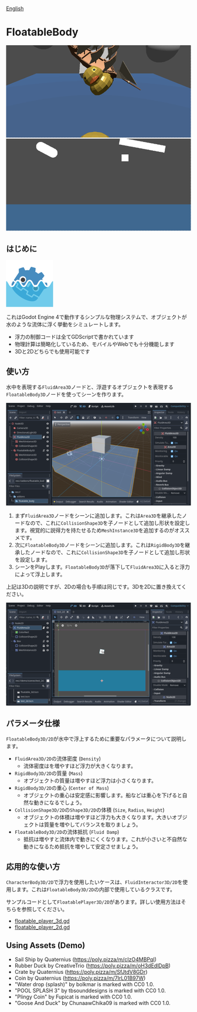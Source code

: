 [English](README.md)

# FloatableBody
![](docs/floatable_3d.gif)
![](docs/floatable_2d.gif)

## はじめに
![](docs/icon.png)

これはGodot Engine 4で動作するシンプルな物理システムで、オブジェクトが水のような流体に浮く挙動をシミュレートします。

- 浮力の制御コードは全てGDScriptで書かれています
- 物理計算は簡略化しているため、モバイルやWebでも十分機能します
- 3Dと2Dどちらでも使用可能です

## 使い方
水中を表現する`FluidArea3D`ノードと、浮遊するオブジェクトを表現する`FloatableBody3D`ノードを使ってシーンを作ります。

![](docs/basic_usage_3d.png)

1. まず`FluidArea3D`ノードをシーンに追加します。これは`Area3D`を継承したノードなので、これに`CollisionShape3D`を子ノードとして追加し形状を設定します。視覚的に説得力を持たせるため`MeshInstance3D`を追加するのがオススメです。
2. 次に`FloatableBody3D`ノードをシーンに追加します。これは`RigidBody3D`を継承したノードなので、これに`CollisionShape3D`を子ノードとして追加し形状を設定します。
3. シーンをPlayします。`FloatableBody3D`が落下して`FluidArea3D`に入ると浮力によって浮上します。

上記は3Dの説明ですが、2Dの場合も手順は同じです。3Dを2Dに置き換えてください。

![](docs/basic_usage_2d.png)

## パラメータ仕様
`FloatableBody3D/2D`が水中で浮上するために重要なパラメータについて説明します。
- `FluidArea3D/2D`の流体密度 (`Density`)
  - 流体密度はを増やすほど浮力が大きくなります。
- `RigidBody3D/2D`の質量 (`Mass`)
  - オブジェクトの質量は増やすほど浮力は小さくなります。
- `RigidBody3D/2D`の重心 (`Center of Mass`)
  - オブジェクトの重心は安定感に影響します。船などは重心を下げると自然な動きになるでしょう。
- `CollisionShape3D/2D`の`Shape3D/2D`の体積 (`Size`, `Radius`, `Height`)
  - オブジェクトの体積は増やすほど浮力も大きくなります。大きいオブジェクトは質量を増やしてバランスを取りましょう。
- `FloatableBody3D/2D`の流体抵抗 (`Fluid Damp`)
  - 抵抗は増やすと流体内で動きにくくなります。これが小さいと不自然な動きになるため抵抗を増やして安定させましょう。

## 応用的な使い方
`CharacterBody3D/2D`で浮力を使用したいケースは、`FluidInteractor3D/2D`を使用します。これは`FloatableBody3D/2D`の内部で使用しているクラスです。

サンプルコードとして`FloatablePlayer3D/2D`があります。詳しい使用方法はそちらを参照してください。

- [floatable_player_3d.gd](addons/floatable_body/floatable_player_3d.gd)
- [floatable_player_2d.gd](addons/floatable_body/floatable_player_2d.gd)

## Using Assets (Demo)
- Sail Ship by Quaternius (https://poly.pizza/m/cIzO4MBPqI)
- Rubber Duck by CreativeTrio (https://poly.pizza/m/oH3dEdlDpB)
- Crate by Quaternius (https://poly.pizza/m/SfJtdV8GDr)
- Coin by Quaternius (https://poly.pizza/m/7IrL01B97W)
- "Water drop (splash)" by bolkmar is marked with CC0 1.0.
- "POOL SPLASH 3" by tbsounddesigns is marked with CC0 1.0.
- "Plingy Coin" by Fupicat is marked with CC0 1.0.
- "Goose And Duck" by ChunaawChika09 is marked with CC0 1.0.
